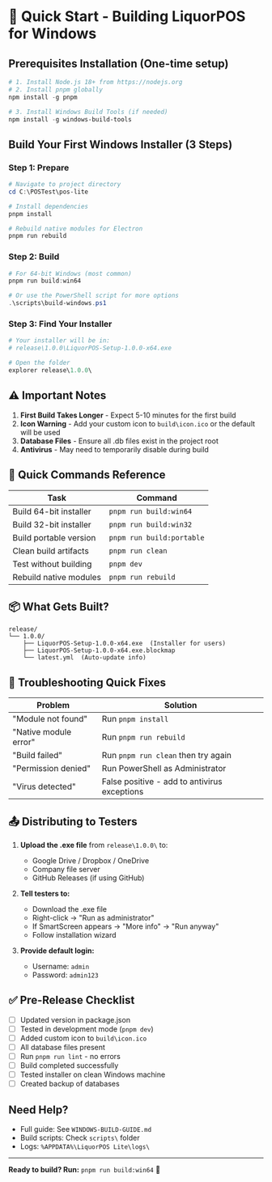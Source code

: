 # 🚀 Quick Start - Building LiquorPOS for Windows

## Prerequisites Installation (One-time setup)
```powershell
# 1. Install Node.js 18+ from https://nodejs.org
# 2. Install pnpm globally
npm install -g pnpm

# 3. Install Windows Build Tools (if needed)
npm install -g windows-build-tools
```

## Build Your First Windows Installer (3 Steps)

### Step 1: Prepare
```powershell
# Navigate to project directory
cd C:\POSTest\pos-lite

# Install dependencies
pnpm install

# Rebuild native modules for Electron
pnpm run rebuild
```

### Step 2: Build
```powershell
# For 64-bit Windows (most common)
pnpm run build:win64

# Or use the PowerShell script for more options
.\scripts\build-windows.ps1
```

### Step 3: Find Your Installer
```powershell
# Your installer will be in:
# release\1.0.0\LiquorPOS-Setup-1.0.0-x64.exe

# Open the folder
explorer release\1.0.0\
```

## ⚠️ Important Notes

1. **First Build Takes Longer** - Expect 5-10 minutes for the first build
2. **Icon Warning** - Add your custom icon to `build\icon.ico` or the default will be used
3. **Database Files** - Ensure all .db files exist in the project root
4. **Antivirus** - May need to temporarily disable during build

## 🎯 Quick Commands Reference

| Task | Command |
|------|---------|
| Build 64-bit installer | `pnpm run build:win64` |
| Build 32-bit installer | `pnpm run build:win32` |
| Build portable version | `pnpm run build:portable` |
| Clean build artifacts | `pnpm run clean` |
| Test without building | `pnpm dev` |
| Rebuild native modules | `pnpm run rebuild` |

## 📦 What Gets Built?

```
release/
└── 1.0.0/
    ├── LiquorPOS-Setup-1.0.0-x64.exe  (Installer for users)
    ├── LiquorPOS-Setup-1.0.0-x64.exe.blockmap
    └── latest.yml  (Auto-update info)
```

## 🔧 Troubleshooting Quick Fixes

| Problem | Solution |
|---------|----------|
| "Module not found" | Run `pnpm install` |
| "Native module error" | Run `pnpm run rebuild` |
| "Build failed" | Run `pnpm run clean` then try again |
| "Permission denied" | Run PowerShell as Administrator |
| "Virus detected" | False positive - add to antivirus exceptions |

## 📤 Distributing to Testers

1. **Upload the .exe file** from `release\1.0.0\` to:
   - Google Drive / Dropbox / OneDrive
   - Company file server
   - GitHub Releases (if using GitHub)

2. **Tell testers to:**
   - Download the .exe file
   - Right-click → "Run as administrator"
   - If SmartScreen appears → "More info" → "Run anyway"
   - Follow installation wizard

3. **Provide default login:**
   - Username: `admin`
   - Password: `admin123`

## ✅ Pre-Release Checklist

- [ ] Updated version in package.json
- [ ] Tested in development mode (`pnpm dev`)
- [ ] Added custom icon to `build\icon.ico`
- [ ] All database files present
- [ ] Run `pnpm run lint` - no errors
- [ ] Build completed successfully
- [ ] Tested installer on clean Windows machine
- [ ] Created backup of databases

## Need Help?

- Full guide: See `WINDOWS-BUILD-GUIDE.md`
- Build scripts: Check `scripts\` folder
- Logs: `%APPDATA%\LiquorPOS Lite\logs\`

---
**Ready to build? Run:** `pnpm run build:win64` 🎉